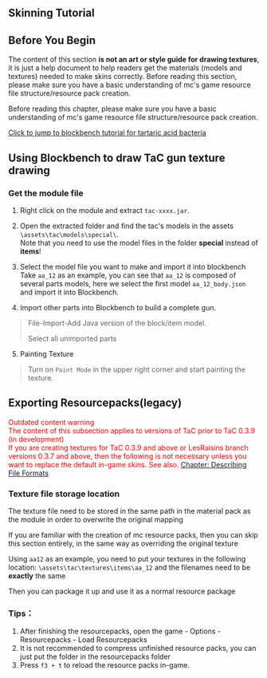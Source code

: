 ## Skinning Tutorial
## Before You Begin
The content of this section **is not an art or style guide for drawing textures**, it is just a help document to help readers get the materials (models and textures) needed to make skins correctly. Before reading this section, please make sure you have a basic understanding of mc's game resource file structure/resource pack creation.  

Before reading this chapter, please make sure you have a basic understanding of mc's game resource file structure/resource pack creation.  

[Click to jump to blockbench tutorial for tartaric acid bacteria](https://www.bilibili.com/video/BV1fk4y127qg/)

## Using Blockbench to draw TaC gun texture drawing

### Get the module file
1. Right click on the module and extract `tac-xxxx.jar`.

2. Open the extracted folder and find the tac's models in the assets `\assets\tac\models\special\`.  
Note that you need to use the model files in the folder **special** instead of **items**!

3. Select the model file you want to make and import it into blockbench  
Take `aa_12` as an example, you can see that `aa_12` is composed of several parts models, here we select the first model `aa_12_body.json` and import it into Blockbench.

4. Import other parts into Blockbench to build a complete gun.

> File-Import-Add Java version of the block/item model.
> 
> Select all unimported parts


5. Painting Texture
> Turn on `Paint Mode` in the upper right corner and start painting the texture.

## Exporting Resourcepacks(legacy)
<font color="red">Outdated content warning</font>  
<font color="red">The content of this subsection applies to versions of TaC prior to TaC 0.3.9 (in development)</font>  
<font color="red">If you are creating textures for TaC 0.3.9 and above or LesRaisins branch versions 0.3.7 and above, then the following is not necessary unless you want to replace the default in-game skins. See also.</font> [Chapter: Describing File Formats](./description_file.md) 
 
### Texture file storage location
The texture file need to be stored in the same path in the material pack as the module in order to overwrite the original mapping 

If you are familiar with the creation of mc resource packs, then you can skip this section entirely, in the same way as overriding the original texture

Using `aa12` as an example, you need to put your textures in the following location:
`\assets\tac\textures\items\aa_12` and the filenames need to be **exactly** the same

Then you can package it up and use it as a normal resource package

### Tips：

1. After finishing the resourcepacks, open the game - Options - Resourcepacks - Load Resourcepacks
2. It is not recommended to compress unfinished resource packs, you can just put the folder in the resourcepacks folder
3. Press `f3 + t` to reload the resource packs in-game.